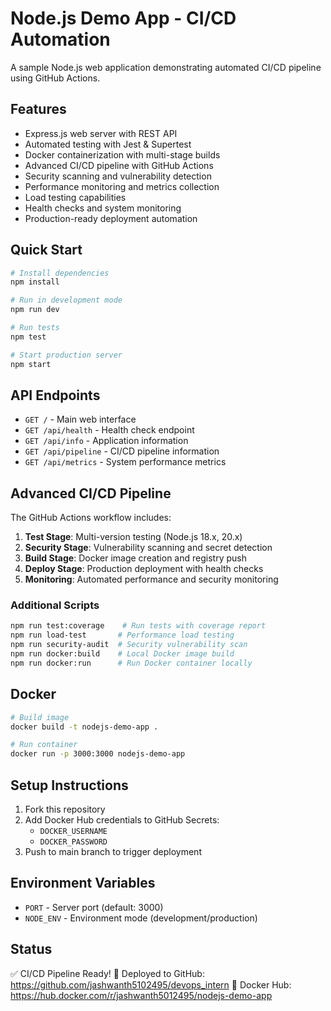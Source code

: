 # Node.js Demo App - CI/CD Automation

A sample Node.js web application demonstrating automated CI/CD pipeline using GitHub Actions.

## Features

- Express.js web server with REST API
- Automated testing with Jest & Supertest
- Docker containerization with multi-stage builds
- Advanced CI/CD pipeline with GitHub Actions
- Security scanning and vulnerability detection
- Performance monitoring and metrics collection
- Load testing capabilities
- Health checks and system monitoring
- Production-ready deployment automation

## Quick Start

```bash
# Install dependencies
npm install

# Run in development mode
npm run dev

# Run tests
npm test

# Start production server
npm start
```

## API Endpoints

- `GET /` - Main web interface
- `GET /api/health` - Health check endpoint
- `GET /api/info` - Application information
- `GET /api/pipeline` - CI/CD pipeline information
- `GET /api/metrics` - System performance metrics

## Advanced CI/CD Pipeline

The GitHub Actions workflow includes:

1. **Test Stage**: Multi-version testing (Node.js 18.x, 20.x)
2. **Security Stage**: Vulnerability scanning and secret detection
3. **Build Stage**: Docker image creation and registry push
4. **Deploy Stage**: Production deployment with health checks
5. **Monitoring**: Automated performance and security monitoring

### Additional Scripts
```bash
npm run test:coverage    # Run tests with coverage report
npm run load-test       # Performance load testing
npm run security-audit  # Security vulnerability scan
npm run docker:build    # Local Docker image build
npm run docker:run      # Run Docker container locally
```

## Docker

```bash
# Build image
docker build -t nodejs-demo-app .

# Run container
docker run -p 3000:3000 nodejs-demo-app
```

## Setup Instructions

1. Fork this repository
2. Add Docker Hub credentials to GitHub Secrets:
   - `DOCKER_USERNAME`
   - `DOCKER_PASSWORD`
3. Push to main branch to trigger deployment

## Environment Variables

- `PORT` - Server port (default: 3000)
- `NODE_ENV` - Environment mode (development/production)

## Status

✅ CI/CD Pipeline Ready!
🚀 Deployed to GitHub: https://github.com/jashwanth5102495/devops_intern
🐳 Docker Hub: https://hub.docker.com/r/jashwanth5012495/nodejs-demo-app